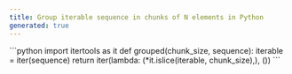```yaml
---
title: Group iterable sequence in chunks of N elements in Python
generated: true
---
```


<div markdown="1" class="ans">
```python
import itertools as it
def grouped(chunk_size, sequence):
    iterable = iter(sequence)
    return iter(lambda: (*it.islice(iterable, chunk_size),), ())
```
</div>
